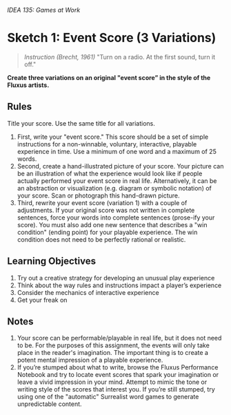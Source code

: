 *IDEA 135: Games at Work*
# Sketch 1: Event Score (3 Variations)


> *Instruction (Brecht, 1961)*
> "Turn on a radio. At the first sound, turn it off."

**Create three variations on an original "event score” in the style of the Fluxus artists.**

## Rules

Title your score. Use the same title for all variations.

1. First, write your "event score." This score should be a set of simple instructions for a
non-winnable, voluntary, interactive, playable experience in time. Use a minimum of one word and a
maximum of 25 words.
2. Second, create a hand-illustrated picture of your score. Your picture can be an illustration
of what the experience would look like if people actually performed your event score in real life.
Alternatively, it can be an abstraction or visualization (e.g. diagram or symbolic notation) of your
score. Scan or photograph this hand-drawn picture.
3. Third, rewrite your event score (variation 1) with a couple of adjustments. If your
original score was not written in complete sentences, force your words into complete sentences
(prose-ify your score). You must also add one new sentence that describes a "win condition" (ending
point) for your playable experience. The win condition does not need to be perfectly rational or
realistic.

## Learning Objectives
1. Try out a creative strategy for developing an unusual play experience
2. Think about the way rules and instructions impact a player’s experience
3. Consider the mechanics of interactive experience
4. Get your freak on

## Notes
1. Your score can be performable/playable in real life, but it does not need to be. For the purposes of
this assignment, the events will only take place in the reader's imagination. The important thing is
to create a potent mental impression of a playable experience.
2. If you’re stumped about what to write, browse the Fluxus Performance Notebook and try to locate
event scores that spark your imagination or leave a vivid impression in your mind. Attempt to mimic
the tone or writing style of the scores that interest you. If you’re still stumped, try using one of the
"automatic" Surrealist word games to generate unpredictable content.
